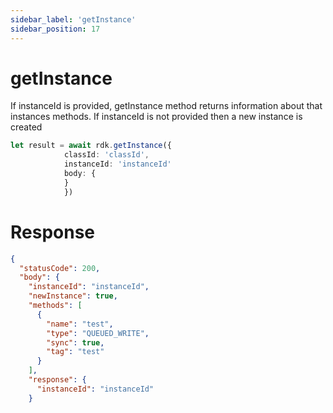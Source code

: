 ```yaml
---
sidebar_label: 'getInstance'
sidebar_position: 17
---
```


# getInstance
If instanceId is provided, getInstance method returns information about that instances methods. If instanceId is not provided then a new instance is created

```typescript
let result = await rdk.getInstance({
            classId: 'classId',
            instanceId: 'instanceId'
            body: {
            }
            })
```
# Response
```json
{
  "statusCode": 200,
  "body": {
    "instanceId": "instanceId",
    "newInstance": true,
    "methods": [
      {
        "name": "test",
        "type": "QUEUED_WRITE",
        "sync": true,
        "tag": "test"
      }
    ],
    "response": {
      "instanceId": "instanceId"
    }
```
